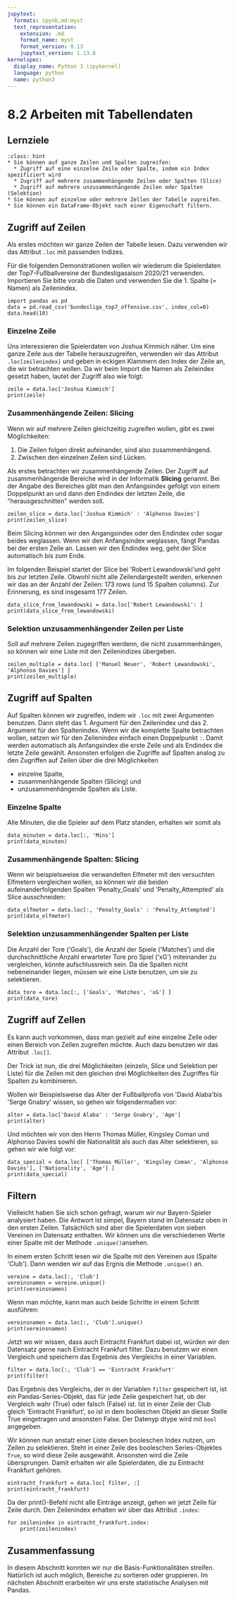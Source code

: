 ```yaml
---
jupytext:
  formats: ipynb,md:myst
  text_representation:
    extension: .md
    format_name: myst
    format_version: 0.13
    jupytext_version: 1.13.8
kernelspec:
  display_name: Python 3 (ipykernel)
  language: python
  name: python3
---
```


# 8.2 Arbeiten mit Tabellendaten

## Lernziele

```{admonition} Lernziele
:class: hint
* Sie können auf ganze Zeilen und Spalten zugreifen:
  * Zugriff auf eine einzelne Zeile oder Spalte, indem ein Index spezifiziert wird
  * Zugriff auf mehrere zusammenhängende Zeilen oder Spalten (Slice) 
  * Zugriff auf mehrere unzusammenhängende Zeilen oder Spalten (Selektion)
* Sie können auf einzelne oder mehrere Zellen der Tabelle zugreifen.
* Sie können ein DataFrame-Objekt nach einer Eigenschaft filtern.
```

## Zugriff auf Zeilen

Als erstes möchten wir ganze Zeilen der Tabelle lesen. Dazu verwenden wir das
Attribut `.loc` mit passenden Indizes. 

Für die folgenden Demonstrationen wollen wir wiederum die Spielerdaten der
Top7-Fußballvereine der Bundesligasaison 2020/21 verwenden. Importieren Sie
bitte vorab die Daten und verwenden Sie die 1. Spalte (= Namen) als Zeilenindex. 

```{code-cell} ipython3
import pandas as pd
data = pd.read_csv('bundesliga_top7_offensive.csv', index_col=0)
data.head(10)
```

### Einzelne Zeile

Uns interessieren die Spielerdaten von Joshua Kimmich näher. Um eine ganze Zeile
aus der Tabelle herauszugreifen, verwenden wir das Attribut `.loc[zeilenindex]`
und geben in eckigen Klammern den Index der Zeile an, die wir betrachten wollen.
Da wir beim Import die Namen als Zeileindex gesetzt haben, lautet der Zugriff
also wie folgt:

```{code-cell} ipython3
zeile = data.loc['Joshua Kimmich']
print(zeile)
```

### Zusammenhängende Zeilen: Slicing

Wenn wir auf mehrere Zeilen gleichzeitig zugreifen wollen, gibt es zwei
Möglichkeiten:

1. Die Zeilen folgen direkt aufeinander, sind also zusammenhängend.
2. Zwischen den einzelnen Zeilen sind Lücken. 

Als erstes betrachten wir zusammenhängende Zeilen. Der Zugriff auf
zusammenhängende Bereiche wird in der Informatik **Slicing** genannt. Bei der
Angabe des Bereiches gibt man den Anfangsindex gefolgt von einem Doppelpunkt an
und dann den Endindex der letzten Zeile, die "herausgeschnitten" werden soll.

```{code-cell} ipython3
zeilen_slice = data.loc['Joshua Kimmich' : 'Alphonso Davies']
print(zeilen_slice)
```

Beim Slicing können wir den Angangsindex oder den Endindex oder sogar beides
weglassen. Wenn wir den Anfangsindex weglassen, fängt Pandas bei der ersten
Zeile an. Lassen wir den Endindex weg, geht der Slice automatisch bis zum Ende. 

Im folgenden Beispiel startet der Slice bei 'Robert Lewandowski'und geht bis zur
letzten Zeile. Obwohl nicht alle Zeilendargestellt werden, erkennen wir das an
der Anzahl der Zeilen: 173 rows (und 15 Spalten columns). Zur Erinnerung, es
sind insgesamt 177 Zeilen.

```{code-cell} ipython3
data_slice_from_lewandowski = data.loc['Robert Lewandowski': ]
print(data_slice_from_lewandowski)
```

### Selektion unzusammenhängender Zeilen per Liste

Soll auf mehrere Zeilen zugegriffen werdenn, die nicht zusammenhängen, so können
wir eine Liste mit den Zeilenindizes übergeben. 

```{code-cell} ipython3
zeilen_multiple = data.loc[ ['Manuel Neuer', 'Robert Lewandowski', 'Alphonso Davies'] ]
print(zeilen_multiple)
```

## Zugriff auf Spalten

Auf Spalten können wir zugreifen, indem wir `.loc` mit zwei Argumenten benutzen.
Dann steht das 1. Argument für den Zeilenindex und das 2. Argument für den
Spaltenindex. Wenn wir die komplette Spalte betrachten wollen, setzen wir für
den Zeilenindex einfach einen Doppelpunkt `:`. Damit werden automatisch als
Anfangsindex die erste Zeile und als Endindex die letzte Zeile gewählt.
Ansonsten erfolgen die Zugriffe auf Spalten analog zu den Zugriffen auf Zeilen
über die drei Möglichkeiten

* einzelne Spalte,
* zusammenhängende Spalten (Slicing) und
* unzusammenhängende Spalten als Liste.

### Einzelne Spalte

Alle Minuten, die die Spieler auf dem Platz standen, erhalten wir somit als

```{code-cell} ipython3
data_minuten = data.loc[:, 'Mins']
print(data_minuten)
```

### Zusammenhängende Spalten: Slicing

Wenn wir beispielsweise die verwandelten Elfmeter mit den versuchten Elfmetern
vergleichen wollen, so können wir die beiden aufeinanderfolgenden Spalten
'Penalty_Goals' und 'Penalty_Attempted' als Slice ausschneiden:  

```{code-cell} ipython3
data_elfmeter = data.loc[:, 'Penalty_Goals' : 'Penalty_Attempted']
print(data_elfmeter)
```

### Selektion unzusammenhängender Spalten per Liste

Die Anzahl der Tore ('Goals'), die Anzahl der Spiele ('Matches') und die
durchschnittliche Anzahl erwarteter Tore pro Spiel ('xG') miteinander zu
vergleichen, könnte aufschlussreich sein. Da die Spalten nicht nebeneinander
liegen, müssen wir eine Liste benutzen, um sie zu selektieren. 

```{code-cell} ipython3
data_tore = data.loc[:, ['Goals', 'Matches', 'xG'] ]
print(data_tore)
```

## Zugriff auf Zellen

Es kann auch vorkommen, dass man gezielt auf eine einzelne Zelle oder einen
Bereich von Zellen zugreifen möchte. Auch dazu benutzen wir das Attribut
`.loc[]`. 

Der Trick ist nun, die drei Möglichkeiten (einzeln, Slice und Selektion per
Liste) für die Zeilen mit den gleichen drei Möglichkeiten des Zugriffes für
Spalten zu kombinieren.

Wollen wir Beispielsweise das Alter der Fußballprofis von 'David Alaba'bis
'Serge Gnabry' wissen, so gehen wir folgendermaßen vor:

```{code-cell} ipython3
alter = data.loc['David Alaba' : 'Serge Gnabry', 'Age']
print(alter)
```

Und möchten wir von den Herrn Thomas Müller, Kingsley Coman und Alphonso Davies
sowhl die Nationalität als auch das Alter selektieren, so gehen wir wie folgt
vor:

```{code-cell} ipython3
data_special = data.loc[ ['Thomas Müller', 'Kingsley Coman', 'Alphonso Davies'], ['Nationality', 'Age'] ]
print(data_special)
```

## Filtern

Vielleicht haben Sie sich schon gefragt, warum wir nur Bayern-Spieler analysiert
haben. Die Antwort ist simpel, Bayern stand im Datensatz oben in den ersten
Zeilen. Tatsächlich sind aber die Spielerdaten von sieben Vereinen im Datensatz
enthalten. Wir können uns die verschiedenen Werte einer Spalte mit der Methode
`.unique()`ansehen.

In einem ersten Schritt lesen wir die Spalte mit den Vereinen aus (Spalte
'Club'). Dann wenden wir auf das Ergnis die Methode `.unique()` an.

```{code-cell} ipython3
vereine = data.loc[:, 'Club']
vereinsnamen = vereine.unique()
print(vereinsnamen)
```

Wenn man möchte, kann man auch beide Schritte in einem Schritt ausführen:

```{code-cell} ipython3
vereinsnamen = data.loc[:, 'Club'].unique()
print(vereinsnamen)
```

Jetzt wo wir wissen, dass auch Eintracht Frankfurt dabei ist, würden wir den
Datensatz gerne nach Eintracht Frankfurt filter. Dazu benutzen wir einen
Vergleich und speichern das Ergebnis des Vergleichs in einer Variablen.

```{code-cell} ipython3
filter = data.loc[:, 'Club'] == 'Eintracht Frankfurt'
print(filter)
```

Das Ergebnis des Vergleichs, der in der Variablen `filter` gespeichert ist, ist
ein Pandas-Series-Objekt, das für jede Zeile gespeichert hat, ob der Vergleich
wahr (True) oder falsch (False) ist. Ist in einer Zeile der Club gleich
'Eintracht Frankfurt', so ist in dem booleschen Objekt an dieser Stelle True
eingetragen und ansonsten False. Der Datenyp dtype wird mit `bool` angegeben. 

Wir können nun anstatt einer Liste diesen booleschen Index nutzen, um Zeilen zu
selektieren. Steht in einer Zeile des booleschen Series-Objektes `True`, so wird
diese Zeile ausgewählt. Ansonsten wird die Zeile übersprungen. Damit erhalten
wir alle Spielerdaten, die zu Eintracht Frankfurt gehören.

```{code-cell} ipython3
eintracht_frankfurt = data.loc[ filter, :]
print(eintracht_frankfurt)
```

Da der print()-Befehl nicht alle Einträge anzeigt, gehen wir jetzt Zeile für
Zeile durch. Den Zeilenindex erhalten wir über das Attribut `.index`: 

```{code-cell} ipython3
for zeilenindex in eintracht_frankfurt.index:
    print(zeilenindex)
```

## Zusammenfassung

In diesem Abschnitt konnten wir nur die Basis-Funktionalitäten streifen.
Natürlich ist auch möglich, Bereiche zu sortieren oder gruppieren. Im nächsten
Abschnitt erarbeiten wir uns erste statistische Analysen mit Pandas.
